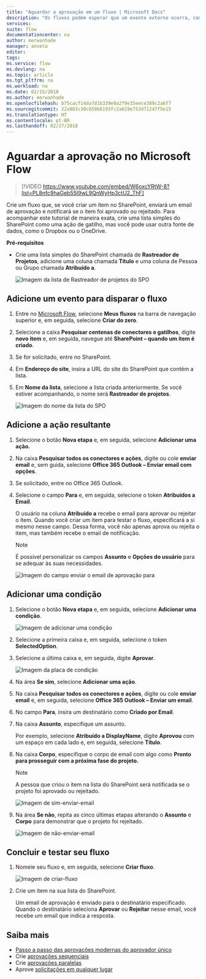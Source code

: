 ```yaml
---
title: "Aguardar a aprovação em um fluxo | Microsoft Docs"
description: "Os fluxos podem esperar que um evento externo ocorra, como um usuário aprovar ou rejeitar uma alteração, antes de executar uma ação, como o envio da notificação da decisão."
services: 
suite: flow
documentationcenter: na
author: merwanhade
manager: anneta
editor: 
tags: 
ms.service: flow
ms.devlang: na
ms.topic: article
ms.tgt_pltfrm: na
ms.workload: na
ms.date: 02/15/2018
ms.author: merwanhade
ms.openlocfilehash: b75cacf14da7d1b339e8a2f9e35eece389c2a6f7
ms.sourcegitcommit: 22a883c30c859b6193fc2a619e753d71247f5e15
ms.translationtype: HT
ms.contentlocale: pt-BR
ms.lasthandoff: 02/27/2018
---
```

# <a name="wait-for-approval-in-microsoft-flow"></a>Aguardar a aprovação no Microsoft Flow

> [!VIDEO https://www.youtube.com/embed/W6oxcYRtW-8?list=PL8nfc9haGeb55I9wL9QnWyHp3ctU2_ThF]
>


Crie um fluxo que, se você criar um item no SharePoint, enviará um email de aprovação e notificará se o item foi aprovado ou rejeitado. Para acompanhar este tutorial de maneira exata, crie uma lista simples do SharePoint como uma ação de gatilho, mas você pode usar outra fonte de dados, como o Dropbox ou o OneDrive.

**Pré-requisitos**

* Crie uma lista simples do SharePoint chamada de **Rastreador de Projetos**, adicione uma coluna chamada **Título** e uma coluna de Pessoa ou Grupo chamada **Atribuído a**.

   ![Imagem da lista de Rastreador de projetos do SPO](./media/wait-for-approvals/project-tracker.png)

## <a name="add-an-event-to-trigger-the-flow"></a>Adicione um evento para disparar o fluxo

1. Entre no [Microsoft Flow](https://flow.microsoft.com), selecione **Meus fluxos** na barra de navegação superior e, em seguida, selecione **Criar do zero**.

1. Selecione a caixa **Pesquisar centenas de conectores e gatilhos**, digite **novo item** e, em seguida, navegue até **SharePoint – quando um item é criado**.

1. Se for solicitado, entre no SharePoint.
1. Em **Endereço do site**, insira a URL do site do SharePoint que contém a lista.

1. Em **Nome da lista**, selecione a lista criada anteriormente. Se você estiver acompanhando, o nome será **Rastreador de projetos**.

    ![Imagem do nome da lista do SPO](./media/wait-for-approvals/SPO-list-name.png)

## <a name="add-the-resulting-action"></a>Adicione a ação resultante

1. Selecione o botão **Nova etapa** e, em seguida, selecione **Adicionar uma ação.**

1. Na caixa **Pesquisar todos os conectores e ações**, digite ou cole **enviar email** e, sem guida, selecione **Office 365 Outlook – Enviar email com opções**.

1. Se solicitado, entre no Office 365 Outlook.

1. Selecione o campo **Para** e, em seguida, selecione o token **Atribuídos a Email**.

    O usuário na coluna **Atribuído a** recebe o email para aprovar ou rejeitar o item. Quando você criar um item para testar o fluxo, especificará a si mesmo nesse campo. Dessa forma, você não apenas aprova ou rejeita o item, mas também recebe o email de notificação.

    > [!NOTE]
    > É possível personalizar os campos **Assunto** e **Opções do usuário** para se adequar às suas necessidades.

    ![Imagem do campo enviar o email de aprovação para](./media/wait-for-approvals/send-approval-email-to.png)

## <a name="add-a-condition"></a>Adicionar uma condição

1. Selecione o botão **Nova etapa** e, em seguida, selecione **Adicionar uma condição**.

    ![Imagem de adicionar uma condição](./media/wait-for-approvals/add-a-condition.png)
1. Selecione a primeira caixa e, em seguida, selecione o token **SelectedOption**.
1. Selecione a última caixa e, em seguida, digite **Aprovar**.

    ![Imagem da placa de condição](./media/wait-for-approvals/condition-card-2.png)

1. Na área **Se sim**, selecione **Adicionar uma ação**.

1. Na caixa **Pesquisar todos os conectores e ações**, digite ou cole **enviar email** e, em seguida, selecione **Office 365 Outlook – Enviar um email**.

1. No campo **Para**, insira um destinatário como **Criado por Email**.

1. Na caixa **Assunto**, especifique um assunto.

    Por exemplo, selecione **Atribuído a DisplayName**, digite **Aprovou** com um espaço em cada lado e, em seguida, selecione **Título**.

1. Na caixa **Corpo**, especifique o corpo de email com algo como **Pronto para prosseguir com a próxima fase do projeto.**

    > [!NOTE]
    > A pessoa que criou o item na lista do SharePoint será notificada se o projeto foi aprovado ou rejeitado.

    ![Imagem de sim-enviar-email](./media/wait-for-approvals/if-yes-send-email-card-3.png)

1. Na área **Se não**, repita as cinco últimas etapas alterando o **Assunto** e **Corpo** para demonstrar que o projeto foi rejeitado.

     ![Imagem de não-enviar-email](./media/wait-for-approvals/no-send-email-2.png)

## <a name="finish-and-test-your-flow"></a>Concluir e testar seu fluxo

1. Nomeie seu fluxo e, em seguida, selecione **Criar fluxo**.

     ![Imagem de criar-fluxo](./media/wait-for-approvals/create-flow.png)
1. Crie um item na sua lista do SharePoint.

    Um email de aprovação é enviado para o destinatário especificado. Quando o destinatário seleciona **Aprovar** ou **Rejeitar** nesse email, você recebe um email que indica a resposta.

## <a name="learn-more"></a>Saiba mais

* [Passo a passo das aprovações modernas do aprovador único](modern-approvals.md)
* Crie [aprovações sequenciais](sequential-modern-approvals.md)
* Crie [aprovações paralelas](parallel-modern-approvals.md)
* Aprove [solicitações em qualquer lugar](mobile-approvals.md)
